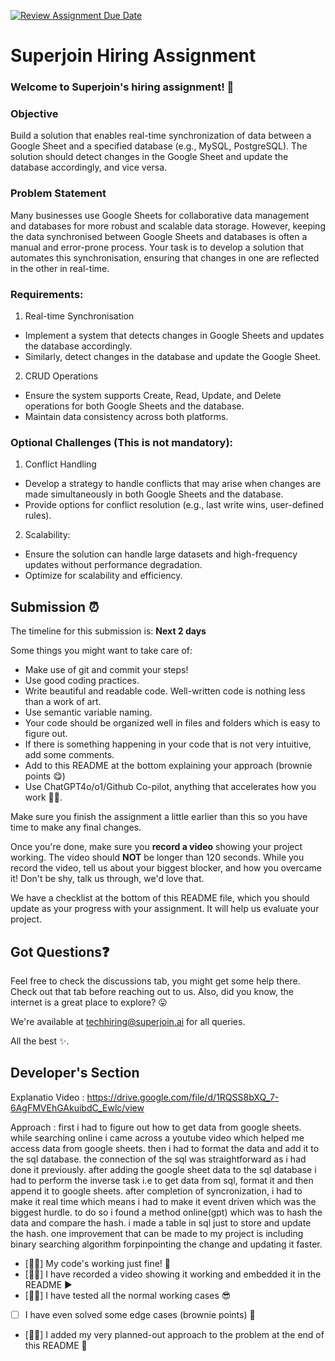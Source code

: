 [![Review Assignment Due Date](https://classroom.github.com/assets/deadline-readme-button-22041afd0340ce965d47ae6ef1cefeee28c7c493a6346c4f15d667ab976d596c.svg)](https://classroom.github.com/a/AHFn7Vbn)
# Superjoin Hiring Assignment

### Welcome to Superjoin's hiring assignment! 🚀

### Objective
Build a solution that enables real-time synchronization of data between a Google Sheet and a specified database (e.g., MySQL, PostgreSQL). The solution should detect changes in the Google Sheet and update the database accordingly, and vice versa.

### Problem Statement
Many businesses use Google Sheets for collaborative data management and databases for more robust and scalable data storage. However, keeping the data synchronised between Google Sheets and databases is often a manual and error-prone process. Your task is to develop a solution that automates this synchronisation, ensuring that changes in one are reflected in the other in real-time.

### Requirements:
1. Real-time Synchronisation
  - Implement a system that detects changes in Google Sheets and updates the database accordingly.
   - Similarly, detect changes in the database and update the Google Sheet.
  2.	CRUD Operations
   - Ensure the system supports Create, Read, Update, and Delete operations for both Google Sheets and the database.
   - Maintain data consistency across both platforms.
   
### Optional Challenges (This is not mandatory):
1. Conflict Handling
- Develop a strategy to handle conflicts that may arise when changes are made simultaneously in both Google Sheets and the database.
- Provide options for conflict resolution (e.g., last write wins, user-defined rules).
    
2. Scalability: 	
- Ensure the solution can handle large datasets and high-frequency updates without performance degradation.
- Optimize for scalability and efficiency.

## Submission ⏰
The timeline for this submission is: **Next 2 days**

Some things you might want to take care of:
- Make use of git and commit your steps!
- Use good coding practices.
- Write beautiful and readable code. Well-written code is nothing less than a work of art.
- Use semantic variable naming.
- Your code should be organized well in files and folders which is easy to figure out.
- If there is something happening in your code that is not very intuitive, add some comments.
- Add to this README at the bottom explaining your approach (brownie points 😋)
- Use ChatGPT4o/o1/Github Co-pilot, anything that accelerates how you work 💪🏽. 

Make sure you finish the assignment a little earlier than this so you have time to make any final changes.

Once you're done, make sure you **record a video** showing your project working. The video should **NOT** be longer than 120 seconds. While you record the video, tell us about your biggest blocker, and how you overcame it! Don't be shy, talk us through, we'd love that.

We have a checklist at the bottom of this README file, which you should update as your progress with your assignment. It will help us evaluate your project.


## Got Questions❓
Feel free to check the discussions tab, you might get some help there. Check out that tab before reaching out to us. Also, did you know, the internet is a great place to explore? 😛

We're available at techhiring@superjoin.ai for all queries. 

All the best ✨.

## Developer's Section
Explanatio Video : https://drive.google.com/file/d/1RQSS8bXQ_7-6AgFMVEhGAkuibdC_Ewlc/view

Approach :
first i had to figure out how to get data from google sheets. while searching online i came across a youtube video which helped me access data from google sheets. then i had to format the data and add it to the sql database. the connection of the sql was straightforward as i had done it previously. after adding the google sheet data to the sql database i had to perform the inverse task i.e to get data from sql, format it and then append it to google sheets. after completion of syncronization, i had to make it real time which means i had to make it event driven which was the biggest hurdle. to do so i found a method online(gpt) which was to hash the data and compare the hash. i made a table in sql just to store and update the hash. one improvement that can be made to my project is including binary searching algorithm forpinpointing the change and updating it faster.


- [👍🏼] My code's working just fine! 🥳
- [👍🏼] I have recorded a video showing it working and embedded it in the README ▶️
- [👍🏼] I have tested all the normal working cases 😎
- [ ] I have even solved some edge cases (brownie points) 💪
- [👍🏼] I added my very planned-out approach to the problem at the end of this README 📜